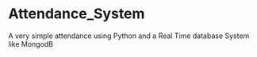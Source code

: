 # Attendance_System
A very simple attendance using Python and a Real Time database System like MongodB
